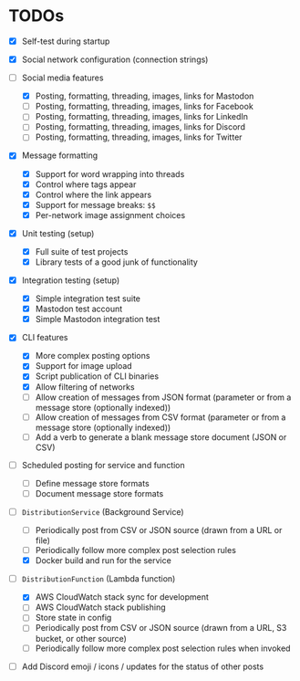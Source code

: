 # TODOs

- [x] Self-test during startup
- [x] Social network configuration (connection strings)

- [ ] Social media features
    - [x] Posting, formatting, threading, images, links for Mastodon
    - [ ] Posting, formatting, threading, images, links for Facebook
    - [ ] Posting, formatting, threading, images, links for LinkedIn
    - [ ] Posting, formatting, threading, images, links for Discord
    - [ ] Posting, formatting, threading, images, links for Twitter

- [x] Message formatting
    - [x] Support for word wrapping into threads
    - [x] Control where tags appear
    - [x] Control where the link appears
    - [x] Support for message breaks: `$$`
    - [x] Per-network image assignment choices

- [x] Unit testing (setup)
    - [x] Full suite of test projects
    - [x] Library tests of a good junk of functionality

- [x] Integration testing (setup)
    - [x] Simple integration test suite
    - [x] Mastodon test account
    - [x] Simple Mastodon integration test

- [x] CLI features
    - [x] More complex posting options
    - [x] Support for image upload
    - [x] Script publication of CLI binaries
    - [x] Allow filtering of networks
    - [ ] Allow creation of messages from JSON format (parameter or from a message store (optionally indexed))
    - [ ] Allow creation of messages from CSV format (parameter or from a message store (optionally indexed))
    - [ ] Add a verb to generate a blank message store document (JSON or CSV) 
    
- [ ] Scheduled posting for service and function
    - [ ] Define message store formats
    - [ ] Document message store formats

- [ ] `DistributionService` (Background Service)
    - [ ] Periodically post from CSV or JSON source (drawn from a URL or file)
    - [ ] Periodically follow more complex post selection rules
    - [x] Docker build and run for the service

- [ ] `DistributionFunction` (Lambda function)
    - [x] AWS CloudWatch stack sync for development
    - [ ] AWS CloudWatch stack publishing
    - [ ] Store state in config
    - [ ] Periodically post from CSV or JSON source (drawn from a URL, S3 bucket, or other source)
    - [ ] Periodically follow more complex post selection rules when invoked

- [ ] Add Discord emoji / icons / updates for the status of other posts
